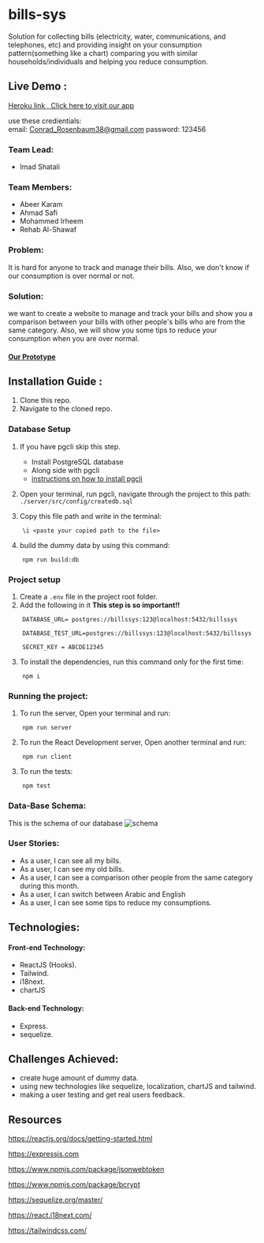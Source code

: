 # bills-sys
 
Solution for collecting bills (electricity, water, communications, and telephones, etc) and providing insight on your consumption pattern(something like a chart) comparing you with similar households/individuals and helping you reduce consumption.

## Live Demo :

[Heroku link , Click here to visit our app](https://gsg-bills-sys.herokuapp.com/home)

use these credientials: <br>
email: Conrad_Rosenbaum38@gmail.com
password: 123456

### Team Lead:

- Imad Shatali

### Team Members:

- Abeer Karam
- Ahmad Safi
- Mohammed Irheem
- Rehab Al-Shawaf

### Problem:

It is hard for anyone to track and manage their bills. Also, we don't know if our consumption is over normal or not.

### Solution:

we want to create a website to manage and track your bills and show you a comparison between your bills with other people's bills who are from the same category. Also, we will show you some tips to reduce your consumption when you are over normal.

#### [Our Prototype](https://www.figma.com/file/lqenmDSPgTt61yGa0Dc6NX/bills?node-id=96%3A0)

## Installation Guide :

1. Clone this repo.
2. Navigate to the cloned repo.

### Database Setup

1. If you have pgcli skip this step.

   - Install PostgreSQL database
   - Along side with pgcli
   - [instructions on how to install pgcli](https://www.pgcli.com/install)

2. Open your terminal, run pgcli, navigate through the project to this path: `./server/src/config/createdb.sql`

3. Copy this file path and write in the terminal:

```
    \i <paste your copied path to the file>
```

4. build the dummy data by using this command:

```
    npm run build:db
```

### Project setup

1. Create a `.env` file in the project root folder.
2. Add the following in it **This step is so important!!**

```
    DATABASE_URL= postgres://billssys:123@localhost:5432/billssys

    DATABASE_TEST_URL=postgres://billssys:123@localhost:5432/billssys

    SECRET_KEY = ABCDE12345
```

3. To install the dependencies, run this command only for the first time:

```
    npm i
```

### Running the project:

1. To run the server, Open your terminal and run:

```
    npm run server
```

2. To run the React Development server, Open another terminal and run:

```
    npm run client
```

3. To run the tests:

```
    npm test
```

### Data-Base Schema:

This is the schema of our database
![schema](https://user-images.githubusercontent.com/56350350/87008787-ef453200-c1cc-11ea-97d5-f32b9c401843.png)

### User Stories:

- As a user, I can see all my bills.
- As a user, I can see my old bills.
- As a user, I can see a comparison other people from the same category during this month.
- As a user, I can switch between Arabic and English
- As a user, I can see some tips to reduce my consumptions.

## Technologies:

#### Front-end Technology:

- ReactJS (Hooks).
- Tailwind.
- i18next.
- chartJS

#### Back-end Technology:

- Express.
- sequelize.

## Challenges Achieved:

- create huge amount of dummy data.
- using new technologies like sequelize, localization, chartJS and tailwind.
- making a user testing and get real users feedback.

## Resources

https://reactjs.org/docs/getting-started.html

https://expressjs.com

https://www.npmjs.com/package/jsonwebtoken

https://www.npmjs.com/package/bcrypt

https://sequelize.org/master/

https://react.i18next.com/

https://tailwindcss.com/
